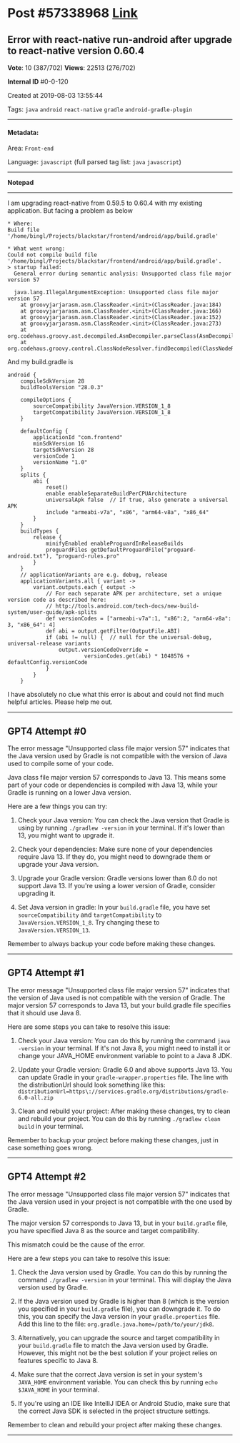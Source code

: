 
# Post \#57338968 [Link](https://stackoverflow.com/questions/57338968/)

## Error with react-native run-android after upgrade to react-native version 0.60.4

**Vote**: 10 (387/702) **Views**: 22513 (276/702) 

**Internal ID** \#0-0-120

Created at 2019-08-03 13:55:44

Tags: `java` `android` `react-native` `gradle` `android-gradle-plugin`

----------

#### Metadata:

Area: `Front-end`

Language: `javascript` (full parsed tag list: `java` `javascript`)

----------

**Notepad**


----------

I am upgrading react-native from 0.59.5 to 0.60.4 with my existing application. But facing a problem as below

```
* Where:
Build file '/home/bingl/Projects/blackstar/frontend/android/app/build.gradle'

* What went wrong:
Could not compile build file '/home/bingl/Projects/blackstar/frontend/android/app/build.gradle'.
> startup failed:
  General error during semantic analysis: Unsupported class file major version 57

  java.lang.IllegalArgumentException: Unsupported class file major version 57
    at groovyjarjarasm.asm.ClassReader.<init>(ClassReader.java:184)
    at groovyjarjarasm.asm.ClassReader.<init>(ClassReader.java:166)
    at groovyjarjarasm.asm.ClassReader.<init>(ClassReader.java:152)
    at groovyjarjarasm.asm.ClassReader.<init>(ClassReader.java:273)
    at org.codehaus.groovy.ast.decompiled.AsmDecompiler.parseClass(AsmDecompiler.java:81)
    at org.codehaus.groovy.control.ClassNodeResolver.findDecompiled(ClassNodeReso
```


And my build.gradle is 

```
android {
    compileSdkVersion 28
    buildToolsVersion "28.0.3"

    compileOptions {
        sourceCompatibility JavaVersion.VERSION_1_8
        targetCompatibility JavaVersion.VERSION_1_8
    }

    defaultConfig {
        applicationId "com.frontend"
        minSdkVersion 16
        targetSdkVersion 28
        versionCode 1
        versionName "1.0"
    }
    splits {
        abi {
            reset()
            enable enableSeparateBuildPerCPUArchitecture
            universalApk false  // If true, also generate a universal APK
            include "armeabi-v7a", "x86", "arm64-v8a", "x86_64"
        }
    }
    buildTypes {
        release {
            minifyEnabled enableProguardInReleaseBuilds
            proguardFiles getDefaultProguardFile("proguard-android.txt"), "proguard-rules.pro"
        }
    }
    // applicationVariants are e.g. debug, release
    applicationVariants.all { variant ->
        variant.outputs.each { output ->
            // For each separate APK per architecture, set a unique version code as described here:
            // http://tools.android.com/tech-docs/new-build-system/user-guide/apk-splits
            def versionCodes = ["armeabi-v7a":1, "x86":2, "arm64-v8a": 3, "x86_64": 4]
            def abi = output.getFilter(OutputFile.ABI)
            if (abi != null) {  // null for the universal-debug, universal-release variants
                output.versionCodeOverride =
                        versionCodes.get(abi) * 1048576 + defaultConfig.versionCode
            }
        }
    }
```


I have absolutely no clue what this error is about and could not find much helpful articles. Please help me out.


----------
        
## GPT4 Attempt \#0

The error message "Unsupported class file major version 57" indicates that the Java version used by Gradle is not compatible with the version of Java used to compile some of your code. 

Java class file major version 57 corresponds to Java 13. This means some part of your code or dependencies is compiled with Java 13, while your Gradle is running on a lower Java version.

Here are a few things you can try:

1. Check your Java version: You can check the Java version that Gradle is using by running `./gradlew -version` in your terminal. If it's lower than 13, you might want to upgrade it.

2. Check your dependencies: Make sure none of your dependencies require Java 13. If they do, you might need to downgrade them or upgrade your Java version.

3. Upgrade your Gradle version: Gradle versions lower than 6.0 do not support Java 13. If you're using a lower version of Gradle, consider upgrading it.

4. Set Java version in gradle: In your `build.gradle` file, you have set `sourceCompatibility` and `targetCompatibility` to `JavaVersion.VERSION_1_8`. Try changing these to `JavaVersion.VERSION_13`.

Remember to always backup your code before making these changes.

--------

## GPT4 Attempt \#1

The error message "Unsupported class file major version 57" indicates that the version of Java used is not compatible with the version of Gradle. The major version 57 corresponds to Java 13, but your build.gradle file specifies that it should use Java 8.

Here are some steps you can take to resolve this issue:

1. Check your Java version: You can do this by running the command `java -version` in your terminal. If it's not Java 8, you might need to install it or change your JAVA_HOME environment variable to point to a Java 8 JDK.

2. Update your Gradle version: Gradle 6.0 and above supports Java 13. You can update Gradle in your `gradle-wrapper.properties` file. The line with the distributionUrl should look something like this: `distributionUrl=https\://services.gradle.org/distributions/gradle-6.0-all.zip`

3. Clean and rebuild your project: After making these changes, try to clean and rebuild your project. You can do this by running `./gradlew clean build` in your terminal.

Remember to backup your project before making these changes, just in case something goes wrong.

--------

## GPT4 Attempt \#2

The error message "Unsupported class file major version 57" indicates that the Java version used in your project is not compatible with the one used by Gradle. 

The major version 57 corresponds to Java 13, but in your `build.gradle` file, you have specified Java 8 as the source and target compatibility. 

This mismatch could be the cause of the error. 

Here are a few steps you can take to resolve this issue:

1. Check the Java version used by Gradle. You can do this by running the command `./gradlew -version` in your terminal. This will display the Java version used by Gradle.

2. If the Java version used by Gradle is higher than 8 (which is the version you specified in your `build.gradle` file), you can downgrade it. To do this, you can specify the Java version in your `gradle.properties` file. Add this line to the file: `org.gradle.java.home=/path/to/your/jdk8`.

3. Alternatively, you can upgrade the source and target compatibility in your `build.gradle` file to match the Java version used by Gradle. However, this might not be the best solution if your project relies on features specific to Java 8.

4. Make sure that the correct Java version is set in your system's `JAVA_HOME` environment variable. You can check this by running `echo $JAVA_HOME` in your terminal.

5. If you're using an IDE like IntelliJ IDEA or Android Studio, make sure that the correct Java SDK is selected in the project structure settings.

Remember to clean and rebuild your project after making these changes.

--------
